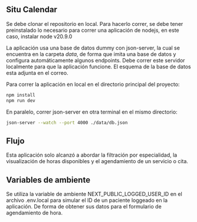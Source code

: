 ## Situ Calendar

Se debe clonar el repositorio en local. Para hacerlo correr, se debe tener preinstalado lo necesario para correr una aplicación de nodejs, en este caso, instalar node v20.9.0

La aplicación usa una base de datos dummy con json-server, la cual se encuentra en la carpeta *data*, de forma que imita una base de datos y configura automáticamente algunos endpoints. Debe correr este servidor localmente para que la aplicación funcione. El esquema de la base de datos esta adjunta en el correo.

Para correr la aplicación en local en el directorio principal del proyecto:

```bash
npm install
npm run dev
```

En paralelo, correr json-server en otra terminal en el mismo directorio:

```bash
json-server --watch --port 4000 ./data/db.json
```

## Flujo

Esta aplicación solo alcanzó a abordar la filtración por especialidad, la visualización de horas disponibles y el agendamiento de un servicio o cita.

## Variables de ambiente

Se utiliza la variable de ambiente NEXT_PUBLIC_LOGGED_USER_ID en el archivo .env.local para simular el ID de un paciente loggeado en la aplicación. De forma de obtener sus datos para el formulario de agendamiento de hora.
